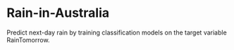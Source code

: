 # Rain-in-Australia
Predict next-day rain by training classification models on the target variable RainTomorrow.
